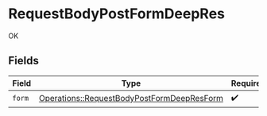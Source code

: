 # RequestBodyPostFormDeepRes

OK


## Fields

| Field                                                                                                   | Type                                                                                                    | Required                                                                                                | Description                                                                                             |
| ------------------------------------------------------------------------------------------------------- | ------------------------------------------------------------------------------------------------------- | ------------------------------------------------------------------------------------------------------- | ------------------------------------------------------------------------------------------------------- |
| `form`                                                                                                  | [Operations::RequestBodyPostFormDeepResForm](../../models/operations/requestbodypostformdeepresform.md) | :heavy_check_mark:                                                                                      | N/A                                                                                                     |